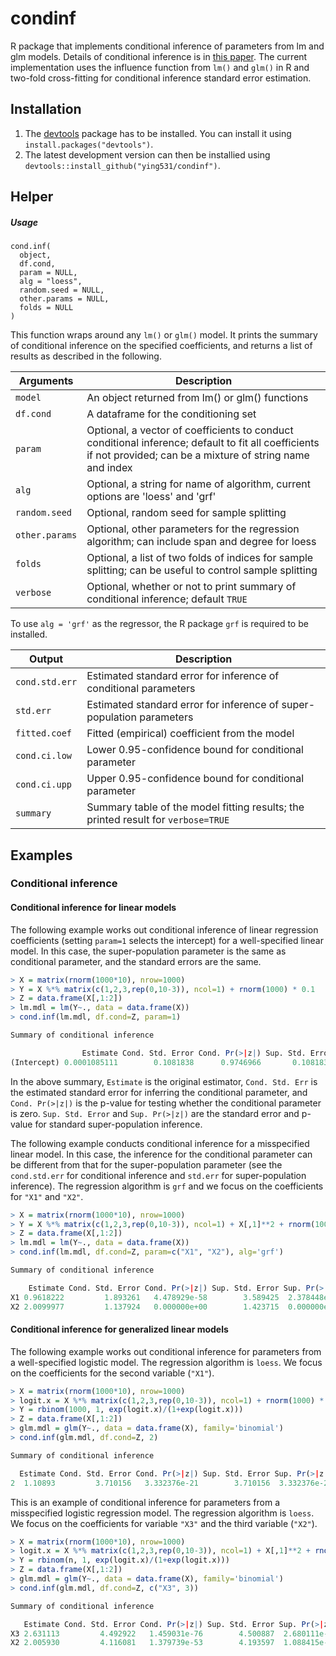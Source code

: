 # condinf
R package that implements conditional inference of parameters from lm and glm models. Details of conditional inference is in [this paper](https://arxiv.org/abs/2104.04565). The current implementation uses the influence function from `lm()` and `glm()` in R and two-fold cross-fitting for conditional inference standard error estimation. 

## Installation

1. The [devtools](https://github.com/hadley/devtools) package has to be installed. You can install it using `install.packages("devtools")`.
2. The latest development version can then be installied using `devtools::install_github("ying531/condinf")`.

## Helper

##### Usage


```
cond.inf(
  object,
  df.cond,
  param = NULL,
  alg = "loess",
  random.seed = NULL,
  other.params = NULL,
  folds = NULL
)
```

This function wraps around any `lm()` or `glm()` model. It prints the summary of conditional inference on the specified coefficients, and returns a list of results as described in the following. 

| Arguments      | Description                                                  |
| -------------- | ------------------------------------------------------------ |
| `model`        | An object returned from lm() or glm() functions              |
| `df.cond`      | A dataframe for the conditioning set                         |
| `param`        | Optional, a vector of coefficients to conduct conditional inference; default to fit all coefficients if not provided; can be a mixture of string name and index |
| `alg`          | Optional, a string for name of algorithm, current options are 'loess' and 'grf' |
| `random.seed`  | Optional, random seed for sample splitting                   |
| `other.params` | Optional, other parameters for the regression algorithm; can include span and degree for loess |
| `folds`        | Optional, a list of two folds of indices for sample splitting; can be useful to control sample splitting |
| `verbose`      | Optional, whether or not to print summary of conditional inference; default `TRUE` |

To use `alg = 'grf'` as the regressor, the R package `grf` is required to be installed.

| Output         | Description                                                  |
| -------------- | ------------------------------------------------------------ |
| `cond.std.err` | Estimated standard error for inference of conditional parameters |
| `std.err`      | Estimated standard error for inference of super-population parameters |
| `fitted.coef`  | Fitted (empirical) coefficient from the model                |
| `cond.ci.low`  | Lower 0.95-confidence bound for conditional parameter        |
| `cond.ci.upp`  | Upper 0.95-confidence bound for conditional parameter        |
| `summary`      | Summary table of the model fitting results; the printed result for `verbose=TRUE` |



## Examples


### Conditional inference

#### Conditional inference for linear models

The following example works out conditional inference of linear regression coefficients (setting `param=1` selects the intercept) for a well-specified linear model. In this case, the super-population parameter is the same as conditional parameter, and the standard errors are the same. 

```R
> X = matrix(rnorm(1000*10), nrow=1000)
> Y = X %*% matrix(c(1,2,3,rep(0,10-3)), ncol=1) + rnorm(1000) * 0.1
> Z = data.frame(X[,1:2])
> lm.mdl = lm(Y~., data = data.frame(X)) 
> cond.inf(lm.mdl, df.cond=Z, param=1)

Summary of conditional inference

                Estimate Cond. Std. Error Cond. Pr(>|z|) Sup. Std. Error Sup. Pr(>|z|)
(Intercept) 0.0001085111        0.1081838      0.9746966       0.1081838     0.9746966
```

In the above summary, `Estimate` is the original estimator, `Cond. Std. Err` is the estimated standard error for inferring the conditional parameter, and `Cond. Pr(>|z|)` is the p-value for testing whether the conditional parameter is zero. `Sup. Std. Error` and `Sup. Pr(>|z|)` are the standard error and p-value for standard super-population inference. 



The following example conducts conditional inference for a misspecified linear model. In this case, the inference for the conditional parameter can be different from that for the super-population parameter (see the `cond.std.err` for conditional inference and `std.err` for super-population inference). The regression algorithm is `grf` and we focus on the coefficients for `"X1"` and `"X2"`.

```R
> X = matrix(rnorm(1000*10), nrow=1000)
> Y = X %*% matrix(c(1,2,3,rep(0,10-3)), ncol=1) + X[,1]**2 + rnorm(1000) * 0.1
> Z = data.frame(X[,1:2])
> lm.mdl = lm(Y~., data = data.frame(X))
> cond.inf(lm.mdl, df.cond=Z, param=c("X1", "X2"), alg='grf')

Summary of conditional inference

    Estimate Cond. Std. Error Cond. Pr(>|z|) Sup. Std. Error Sup. Pr(>|z|)
X1 0.9618222         1.893261   4.478929e-58        3.589425  2.378448e-17
X2 2.0099977         1.137924   0.000000e+00        1.423715  0.000000e+00
```



#### Conditional inference for generalized linear models 

The following example works out conditional inference for parameters from a well-specified logistic model. The regression algorithm is `loess`. We focus on the coefficients for the second variable (`"X1"`).

```R
> X = matrix(rnorm(1000*10), nrow=1000)
> logit.x = X %*% matrix(c(1,2,3,rep(0,10-3)), ncol=1) + rnorm(1000) * 0.1
> Y = rbinom(1000, 1, exp(logit.x)/(1+exp(logit.x)))
> Z = data.frame(X[,1:2])
> glm.mdl = glm(Y~., data = data.frame(X), family='binomial')
> cond.inf(glm.mdl, df.cond=Z, 2)

Summary of conditional inference

  Estimate Cond. Std. Error Cond. Pr(>|z|) Sup. Std. Error Sup. Pr(>|z|)
2  1.10893         3.710156   3.332376e-21        3.710156  3.332376e-21
```

This is an example of conditional inference for parameters from a misspecified logistic regression model. The regression algorithm is `loess`. We focus on the coefficients for variable `"X3"` and the third variable (`"X2"`).

```R
> X = matrix(rnorm(1000*10), nrow=1000)
> logit.x = X %*% matrix(c(1,2,3,rep(0,10-3)), ncol=1) + X[,1]**2 + rnorm(1000) * 0.1
> Y = rbinom(n, 1, exp(logit.x)/(1+exp(logit.x)))
> Z = data.frame(X[,1:2])
> glm.mdl = glm(Y~., data = data.frame(X), family='binomial')
> cond.inf(glm.mdl, df.cond=Z, c("X3", 3))

Summary of conditional inference

   Estimate Cond. Std. Error Cond. Pr(>|z|) Sup. Std. Error Sup. Pr(>|z|)
X3 2.631113         4.492922   1.459031e-76        4.500887  2.680111e-76
X2 2.005930         4.116081   1.379739e-53        4.193597  1.088415e-51
```

